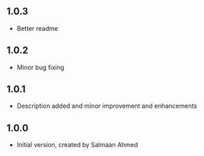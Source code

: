 ## 1.0.3
- Better readme

## 1.0.2
- Minor bug fixing

## 1.0.1
- Description added and minor improvement and enhancements

## 1.0.0
- Initial version, created by Salmaan Ahmed